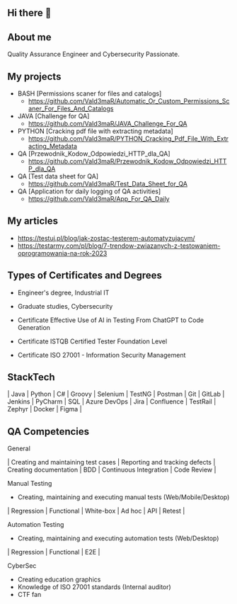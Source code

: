 ## Hi there 👋

## About me
Quality Assurance Engineer and Cybersecurity Passionate.

## My projects
-  BASH [Permissions scaner for files and catalogs]
   - https://github.com/VaId3maR/Automatic_Or_Custom_Permissions_Scaner_For_Files_And_Catalogs
-  JAVA [Challenge for QA]
   - https://github.com/VaId3maR/JAVA_Challenge_For_QA
- PYTHON [Cracking pdf file with extracting metadata]
   - https://github.com/VaId3maR/PYTHON_Cracking_Pdf_File_With_Extracting_Metadata
- QA [Przewodnik_Kodow_Odpowiedzi_HTTP_dla_QA]
   - https://github.com/VaId3maR/Przewodnik_Kodow_Odpowiedzi_HTTP_dla_QA
- QA [Test data sheet for QA]
   - https://github.com/VaId3maR/Test_Data_Sheet_for_QA
- QA [Application for daily logging of QA activities]
   - https://github.com/VaId3maR/App_For_QA_Daily

## My articles
+ https://testuj.pl/blog/jak-zostac-testerem-automatyzujacym/
+ https://testarmy.com/pl/blog/7-trendow-zwiazanych-z-testowaniem-oprogramowania-na-rok-2023

## Types of Certificates and Degrees
+ Engineer's degree, Industrial IT
+ Graduate studies, Cybersecurity

+ Certificate Effective Use of AI in Testing From ChatGPT to Code Generation
+ Certificate ISTQB Certified Tester Foundation Level
+ Certificate ISO 27001 - Information Security Management

## StackTech
| Java | Python | C# | Groovy | Selenium | TestNG | Postman | Git | GitLab | Jenkins | PyCharm | SQL | Azure DevOps | Jira | Confluence | TestRail | Zephyr | Docker | Figma |

## QA Competencies
General

| Creating and maintaining test cases | Reporting and tracking defects | Creating documentation | BDD | Continuous Integration | Code Review |

Manual Testing
+ Creating, maintaining and executing manual tests (Web/Mobile/Desktop)

| Regression | Functional | White-box | Ad hoc | API | Retest |

Automation Testing
+ Creating, maintaining and executing automation tests (Web/Desktop)

| Regression | Functional | E2E |

CyberSec
+ Creating education graphics
+ Knowledge of ISO 27001 standards (Internal auditor)
+ CTF fan






